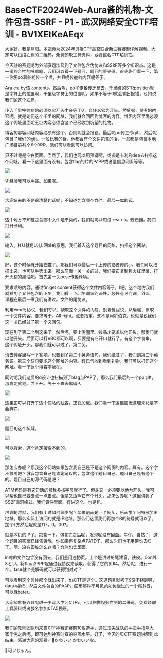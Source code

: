 # BaseCTF2024Web-Aura酱的礼物-文件包含-SSRF - P1 - 武汉网络安全CTF培训 - BV1XEtKeAEqx

大家好，我是阿阳。本视频为2024年贝斯CTF高校联合新生赛赛题详解视频。大家可以扫描右侧的二维码，免费领取工具资料，或者报名CTF培训班。

今天讲的赛题呢为外部赛题涉及到了文件包含伪协议和SSRF等多个知识点。这是一道综合性的外部题。我们可以看一下题目。题目的原来码。首先我们看一下，第一你要po着船舱传一个喷，并且呢传舱的内容呢等于。

Ara era by该 contents。然后呢，po子传餐传迁里去。千里级的STRposition就是字符上的位置啊，千里级字符上的位置呢。如果不等于0就会输出报错。也如说我们的这个左串。

传入千里字符串的必须以它开头才会等于0，自转以它为开头。然后呢，博客的内容呢，就是访问这个千里的网址，我们就会回回到博客的内容。博客内容里面必须这个网址里面呢王址内容必须含这个已经收到坑望的礼物。

博客的那容网址内容必须有这个。否则呢就会报错。最后呢po传三传gift，然后呢包含了我们的gift。一般比赛的话，他都会有个文件包含的话，一般都是包含本地广场目前有个8个0PP。我们可以看到可以访问。

只不过呢是空白页面。当然了，我们也可以用预键啊，或者是卡利的dea去扫描这个网址，看一下这里面有没有。包含flag的片的PAPP或者是信息网页等等。



![](img/78f95aa7ef17aa6ee8e97519a8055524_1.png)

凭经验我可以手饰。如果呢。

![](img/78f95aa7ef17aa6ee8e97519a8055524_3.png)

大家出去的不是很清楚的话呢，不知道包含哪个文件，最后一库的话。

![](img/78f95aa7ef17aa6ee8e97519a8055524_5.png)

这个地方不知道包含哪个文件是不类的，我们就可以用但 search。去扫描。我们打开卡利。

![](img/78f95aa7ef17aa6ee8e97519a8055524_7.png)

输入。杠U就是U儿L网址的意思。我们输入这个题目的网址，扫描这个网站。

![](img/78f95aa7ef17aa6ee8e97519a8055524_9.png)

好，这个时候就开始扫描了。那我们可以最后一个上传的或者传的gi。我们可以扫描出来，也可以手势出来。那么前面一关一关的过，我们把它复制到火红里面，打开火糊的黑油吧。首先第一关pose传餐传喷。

要求喷的内容。通过fin get content获得这个文件内容等于。I吧。这个地方我们就看到了文件包含的卫型。我们看一下。培训课的课件。总共有14门课，外国。课程在最后一章我们有讲过。文件的尾协议。

利用data为协议，我们可以。读取这个文件的内容。别着我些议。然后呢，读取一个文件内容，要求等于。All right。点击指定。这不是阿尔伯克，也就是说我们这一关已经过了第一个义回句。

现在到了第二个到这来了。然后呢，要上传圈里。钱品才要求以他开头，那我们就以他开头。后面可以打ABC都可以啊，只要是有它开口就行了。有这个字符串，这个网址开头。那我们就可以过了。第二关。

请去博客里写一下答项，也要到了第二个英务语句，我们绕过了，我们到第三个英务语。第三个语句要求这个网址的内容。有已气收到看到礼物，我们可以打开这个网址。看一下这个博客亭能在。

同时呢我们这里的d设计也扫描到了blag点PAP了。那么我们最后的一个po gift，那肯定就是。并不开。等于不来表偏偏P。



![](img/78f95aa7ef17aa6ee8e97519a8055524_11.png)

这里面可以打开了这个网站的独客，正在加载。我们看一下这里面按道理来说是不会存在。

![](img/78f95aa7ef17aa6ee8e97519a8055524_13.png)

题目的这个坑罐。

![](img/78f95aa7ef17aa6ee8e97519a8055524_15.png)

可以搜索，这个肯定搜索不到的。

![](img/78f95aa7ef17aa6ee8e97519a8055524_17.png)

那怎么办呢？那我这个网站如果包含我自己是不是这个网页的内容。算有。这个字不算对吧？就我包含自己是肯定可以的，包含这个题目自己。题目自己是有这个的。题目自己的源代码是吧？

ATM代码是有这句话的那我多按字母就行了。但是又一必须要以他为开头，我可以帮他自己要去点一点击点。但是又鱼啊它有个开头，那怎么办呢？这里讲到了SS2F漏洞绕过。我们课件里面。有讲这个。也是样。

培训的时候，我们有上过如何绕步呢？如果前面是一个网址，后面加个阿特服加IP地址，那么实际上访问的就是IP地址。那么们这里我们再加个R的符号就可以了。加个L方然后呢就是117。0。002。

就是本机的IP了。包含一下。包含完之后呢，发现呢没有回血。牛仔。当然了，这个题目的答案已经告诉我，你如果再复杂点PATD了，那么你们也不用带谁去扫了。啊，没有回旋怎么办呢？文件包含里面。

in库的文件包含没有回去，我们是用违协页。上个是讲过的尾建音。铁皮。Con外3とい。将flag点PPP呢通过我协议来读取，获得了它的贝64。然后呢，进行一个。face就个是解码就可以获得到对对？

可以看到这个时候那个就出来了。baCTF是这个。这道题目就考了SSI不绕顾啊，data韦胁E，然后文件包含的PAAP。回形那种不可见的如何绕过的一个尾斜音，可以就beter。

大家如果有兴趣呢进一步深入学习CTF5，可以扫描视频右侧的二维码，免费领取工具资料或者报名参加CTA5民班。



![](img/78f95aa7ef17aa6ee8e97519a8055524_19.png)

我们的教师团队均来自CTF神赛蛇赛前10名选手，通过顶尖战队的手把手指导大家学完之后呢，即可达到神赛时赛的夺项水平。好了，今天的贝CTF赛题讲解到此结束，感谢大家的观看。🎼かわいい かわいいな。

🎼可いじゃん。